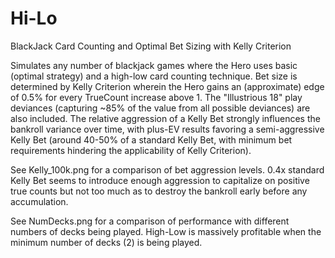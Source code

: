 # Hi-Lo
BlackJack Card Counting and Optimal Bet Sizing with Kelly Criterion


Simulates any number of blackjack games where the Hero uses basic (optimal strategy) and a high-low card counting technique. Bet size is determined by Kelly Criterion wherein the Hero gains an (approximate) edge of 0.5% for every TrueCount increase above 1. The "Illustrious 18" play deviances (capturing ~85% of the value from all possible deviances) are also included. The relative aggression of a Kelly Bet strongly influences the bankroll variance over time, with plus-EV results favoring a semi-aggressive Kelly Bet (around 40-50% of a standard Kelly Bet, with minimum bet requirements hindering the applicability of Kelly Criterion). 

See Kelly_100k.png for a comparison of bet aggression levels.
  0.4x standard Kelly Bet seems to introduce enough aggression to capitalize on positive true counts but not too much as to destroy the bankroll early before any accumulation.


See NumDecks.png for a comparison of performance with different numbers of decks being played. 
  High-Low is massively profitable when the minimum number of decks (2) is being played. 

